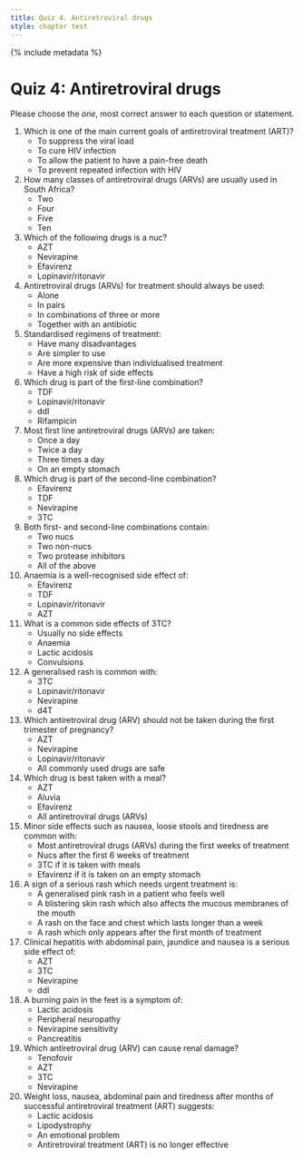 ```yaml
---
title: Quiz 4. Antiretroviral drugs
style: chapter test
---
```


{% include metadata %}

# Quiz 4: Antiretroviral drugs

Please choose the *one*, most correct answer to each question or statement.

1.	Which is one of the main current goals of antiretroviral treatment (ART)?
	+	To suppress the viral load
	- 	To cure HIV infection
	- 	To allow the patient to have a pain-free death
	- 	To prevent repeated infection with HIV
2. How many classes of antiretroviral drugs (ARVs) are usually used in South Africa?
	-	Two
	+	Four
	- 	Five
	-	Ten
3. Which of the following drugs is a nuc?
	+	AZT
	-	Nevirapine
	-	Efavirenz
	-	Lopinavir/ritonavir
4. Antiretroviral drugs (ARVs) for treatment should always be used:
	-	Alone
	-	In pairs
	+	In combinations of three or more
	-	Together with an antibiotic
5. Standardised regimens of treatment:
	-	Have many disadvantages
	+	Are simpler to use
	-	Are more expensive than individualised treatment
	-	Have a high risk of side effects
6. Which drug is part of the first-line combination?
	+	TDF
	-	Lopinavir/ritonavir
	-	ddI
	-	Rifampicin
7. Most first line antiretroviral drugs (ARVs) are taken:
	+	Once a day
	-	Twice a day
	-	Three times a day
	-	On an empty stomach
8. Which drug is part of the second-line combination?
	-	Efavirenz
	-	TDF
	-	Nevirapine
	+	3TC
9. Both first- and second-line combinations contain:
	+	Two nucs
	-	Two non-nucs
	-	Two protease inhibitors
	-	All of the above
10. Anaemia is a well-recognised side effect of:
	-	Efavirenz
	-	TDF
	-	Lopinavir/ritonavir
	+	AZT
11.	What is a common side effects of 3TC?
	+	Usually no side effects
	-	Anaemia
	-	Lactic acidosis
	-	Convulsions
12. A generalised rash is common with:
	-	3TC
	-	Lopinavir/ritonavir
	+	Nevirapine
	-	d4T
13. Which antiretroviral drug (ARV) should not be taken during the first trimester of pregnancy?
	-	AZT
	-	Nevirapine
	-	Lopinavir/ritonavir
	+	All commonly used drugs are safe
14. Which drug is best taken with a meal?
	-	AZT
	+	Aluvia
	-	Efavirenz
	-	All antiretroviral drugs (ARVs)
15. Minor side effects such as nausea, loose stools and tiredness are common with:
	+	Most antiretroviral drugs (ARVs) during the first weeks of treatment
	-	Nucs after the first 6 weeks of treatment
	-	3TC if it is taken with meals
	-	Efavirenz if it is taken on an empty stomach
16. A sign of a serious rash which needs urgent treatment is:
	-	A generalised pink rash in a patient who feels well
	+	A blistering skin rash which also affects the mucous membranes of the mouth
	-	A rash on the face and chest which lasts longer than a week
	-	A rash which only appears after the first month of treatment
17. Clinical hepatitis with abdominal pain, jaundice and nausea is a serious side effect of:
	-	AZT
	-	3TC
	+	Nevirapine
	-	ddI
18. A burning pain in the feet is a symptom of:
	+	Lactic acidosis
	-	Peripheral neuropathy
	-	Nevirapine sensitivity
	-	Pancreatitis
19. Which antiretroviral drug (ARV) can cause renal damage?
	-	Tenofovir
	+	AZT
	-	3TC
	-	Nevirapine
20. Weight loss, nausea, abdominal pain and tiredness after months of successful antiretroviral treatment (ART) suggests:
    +	Lactic acidosis
    -	Lipodystrophy
    -	An emotional problem
    -	Antiretroviral treatment (ART) is no longer effective

